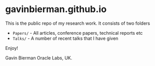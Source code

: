# gavinbierman.github.io

This is the public repo of my research work. It consists of two folders

- `Papers/` - All articles, conference papers, technical reports etc
- `Talks/`  - A number of recent talks that I have given 

Enjoy!

Gavin Bierman
Oracle Labs, UK.
